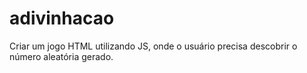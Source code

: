 # adivinhacao
Criar um jogo HTML utilizando JS, onde o usuário precisa descobrir o número aleatória gerado.
